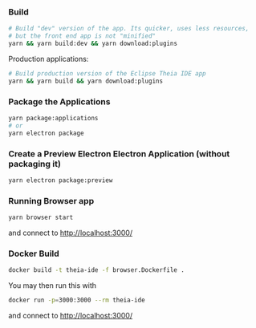 ### Build

```sh
# Build "dev" version of the app. Its quicker, uses less resources, 
# but the front end app is not "minified"
yarn && yarn build:dev && yarn download:plugins
```

Production applications:

```sh
# Build production version of the Eclipse Theia IDE app
yarn && yarn build && yarn download:plugins
```

### Package the Applications

```sh
yarn package:applications
# or
yarn electron package
```

### Create a Preview Electron Electron Application (without packaging it)

```sh
yarn electron package:preview
```

### Running Browser app


```sh
yarn browser start
```

and connect to <http://localhost:3000/>


### Docker Build

```sh
docker build -t theia-ide -f browser.Dockerfile .
```

You may then run this with

```sh
docker run -p=3000:3000 --rm theia-ide
```

and connect to <http://localhost:3000/>
